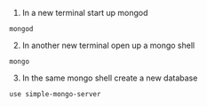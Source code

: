 1. In a new terminal start up mongod
  ```
  mongod
  ```
2. In another new terminal open up a mongo shell
  ```
  mongo
  ```
3. In the same mongo shell create a new database
  ```
  use simple-mongo-server
  ```
